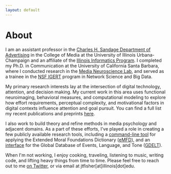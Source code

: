 ```yaml
---
layout: default
---
```


<!-- Section -->

# About

I am an assistant professor in the [Charles H. Sandage Department of Advertising](https://media.illinois.edu/advertising) in the College of Media at the University of Illinois Urbana-Champaign and an affiliate of the [Illinois Informatics Program](https://informatics.ischool.illinois.edu/). I completed my Ph.D. in Communication at the University of California Santa Barbara, where I conducted research in the [Media Neuroscience Lab](https://www.medianeuroscience.org/), and served as a trainee in the [NSF IGERT](https://networkscience.igert.ucsb.edu/) program in Network Science and Big Data.

My primary research interests lay at the intersection of digital technology, attention, and decision making. My current work in this area uses functional neuroimaging, behavioral measures, and computational modeling to explore how effort requirements, perceptual complexity, and motivational factors in digital contexts influence attention and goal pursuit. You can find a full list my recent publications and preprints [here](https://www.jacobtfisher.com/publications).

I also work to build theory and refine methods in media psychology and adjacent domains. As a part of these efforts, I've played a role in creating a few publicly available research tools, including a [command-line tool](https://github.com/medianeuroscience/emfdscore) for applying the Extended Moral Foundations Dictionary ([eMFD](https://link.springer.com/article/10.3758/s13428-020-01433-0)), and an [interface](https://icore.mnl.ucsb.edu/home) for the Global Database of Events, Language, and Tone ([GDELT](https://www.gdeltproject.org/)).  

When I'm not working, I enjoy cooking, traveling, listening to music, writing code, and lifting heavy things from time to time. Please feel free to reach out to me [on Twitter](https://twitter.com/jake_fisher), or via email at jtfisher[at]illinois[dot]edu.

<!-- Section -->